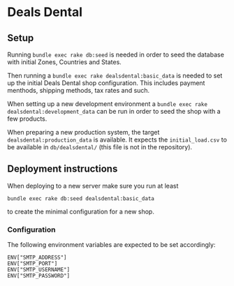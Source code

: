# Deals Dental

## Setup
Running `bundle exec rake db:seed` is needed in order to seed the database with initial Zones, Countries and States.

Then running a `bundle exec rake dealsdental:basic_data` is needed to set up the initial Deals Dental shop configuration. This includes payment menthods, shipping methods, tax rates and such.

When setting up a new development environment a `bundle exec rake dealsdental:development_data` can be run in order to seed the shop with a few products.

When preparing a new production system, the target `dealsdental:production_data` is available. It expects the `initial_load.csv` to be available in `db/dealsdental/` (this file is not in the repository).

## Deployment instructions
When deploying to a new server make sure you run at least

```
bundle exec rake db:seed dealsdental:basic_data
```

to create the minimal configuration for a new shop.

### Configuration

The following environment variables are expected to be set accordingly:

```
ENV["SMTP_ADDRESS"]
ENV["SMTP_PORT"]
ENV["SMTP_USERNAME"]
ENV["SMTP_PASSWORD"]
```

